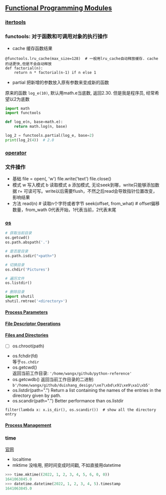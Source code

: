 ## [Functional Programming Modules](https://docs.python.org/3/library/functional.html)

### [itertools](./itertools.md)

### functools: 对于函数和可调用对象的执行操作
* cache
缓存函数结果
```
@functools.lru_cache(max_size=128)  # 一般用lru_cache自动释放缓存. cache的话更快,但是不会自动释放
def factorial(n):
    return n * factorial(n-1) if n else 1
```

* partial
把新增的参数放入原有参数来变成新的函数

原来的函数 `log_e(10)`, 默认用math.e当底数, 返回2.30.
但是我是程序员, 经常希望以2为底数
```python
import math
import functools

def log_e(n, base=math.e):
    return math.log(n, base)

log_2 = functools.partial(log_e, base=2)
print(log_2(4))  # 2.0
```

### [operator](./operator运算符.md)


### 文件操作
* 基础
    file = open(<filename>, 'w')
    file.write('text')
    file.close()
* 模式
    w 写入模式
    b 读取模式
    a 添加模式, 无论seek到哪，write只能够添加数据
    r+ 可读可写。write以后需要flush，不然之后read会导致指针位置改变，影响结果
* 方法
    read(n)  # 读取n个字符或者字节
    seek(offset, from_what)  # offset偏移数量，from_wath 0代表开始，1代表当前，2代表末尾

### [os](https://docs.python.org/3/library/os.html)
```python
# 获取当前目录  
os.getcwd()
os.path.abspath('.')

# 是否是目录
os.path.isdir("<path>")

# 切换目录
os.chdir('Pictures')

# 遍历文件
os.listdir()

# 删除目录
import shutil
shutil.rmtree('<directory>')
```


#### [Process Parameters](https://docs.python.org/3/library/os.html#process-parameters)


#### [File Descriptor Operations](https://docs.python.org/3/library/os.html#file-descriptor-operations)

#### [Files and Directories](https://docs.python.org/3/library/os.html#files-and-directories)
* [ ] os.chroot(path)
* os.fchdir(fd)  
等于`os.chdir`
* os.getcwd()  
返回当前工作目录: `'/home/wangx/github/python-reference'`
* os.getcwdb()
返回当前工作目录的二进制: `b'/home/wangx/github/duishang_design/\xe7\xbd\x91\xe9\xa1\xb5'`
* os.listdir(path=".")
Return a list containing the names of the entries in the directory given by path. 
* os.scandir(path=".")
Better performance than os.listdir
```
filter(lambda x: x.is_dir(), os.scandir())  # show all the directory entry
```

#### [Process Management](https://docs.python.org/3/library/os.html#process-management)



### time
[官网](https://docs.python.org/3/library/time.html)

* localtime
* mktime
没啥用, 把时间变成时间戳, 不如直接用datetime
```python
>>> time.mktime((2022, 1, 2, 3, 4, 5, 6, 0, 0))
1641063845.0
>>> datetime.datetime(2022, 1, 2, 3, 4, 5).timestamp
1641063845.0
```

